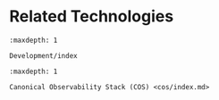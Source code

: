 # Related Technologies

```{toctree}
:maxdepth: 1

Development/index
```

```{toctree}
:maxdepth: 1

Canonical Observability Stack (COS) <cos/index.md>

```

